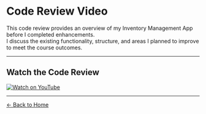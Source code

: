 # Code Review Video

This code review provides an overview of my Inventory Management App before I completed enhancements.  
I discuss the existing functionality, structure, and areas I planned to improve to meet the course outcomes.

---

## Watch the Code Review

[![Watch on YouTube](https://img.youtube.com/vi/iLnZJRzwG90&t=1s/0.jpg)](https://www.youtube.com/watch?v=iLnZJRzwG90&t=1s)

---

[← Back to Home](index.md)

